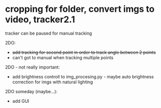 # cropping for folder, convert imgs to video, tracker2.1 





tracker can be paused for manual tracking


2DO:
* ~~add tracking for second point in order to track angle between 2 points~~
* can't got to manual when tracking multiple points

2DO - not really important:
* add brightness controll to img_procesing.py - maybe auto brightness correction for imgs with natural lighting

2DO someday (maybe...):
* add GUI

